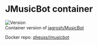 # JMusicBot container
![Version](https://img.shields.io/badge/Version-0.4.2-65f0a1) </br>
Container version of [jagrosh/MusicBot](https://github.com/jagrosh/MusicBot)

Docker repo: [qheuss/jmusicbot](https://hub.docker.com/r/qheuss/jmusicbot)

